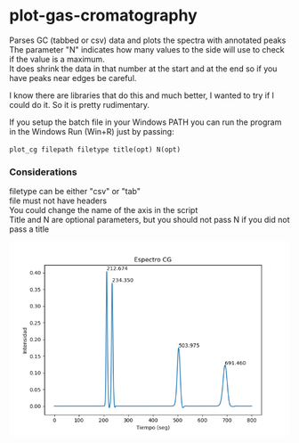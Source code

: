 # plot-gas-cromatography
Parses GC (tabbed or csv) data and plots the spectra with annotated peaks  
The parameter "N" indicates how many values to the side will use to check if the value is a maximum.  
It does shrink the data in that number at the start and at the end so if you have peaks near edges be careful.  

I know there are libraries that do this and much better, I wanted to try if I could do it. So it is pretty rudimentary.  

If you setup the batch file in your Windows PATH you can run the program in the Windows Run (Win+R) just by passing:  

`plot_cg filepath filetype title(opt) N(opt)`  

### Considerations
filetype can be either "csv" or "tab"  
file must not have headers  
You could change the name of the axis in the script  
Title and N are optional parameters, but you should not pass N if you did not pass a title  

![](example.png)
